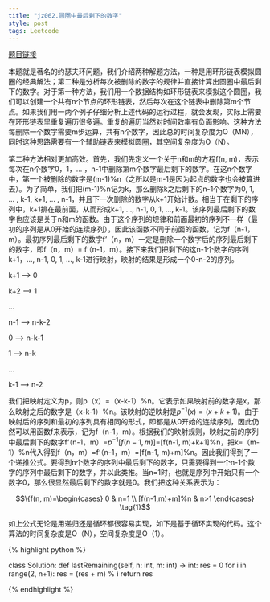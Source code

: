 ```yaml
---
title: "jz062.圆圈中最后剩下的数字"
style: post
tags: Leetcode 
---
```


[题目链接](https://leetcode-cn.com/problems/yuan-quan-zhong-zui-hou-sheng-xia-de-shu-zi-lcof/)

本题就是著名的约瑟夫环问题，我们介绍两种解题方法，一种是用环形链表模拟圆圈的经典解法；第二种是分析每次被删除的数字的规律并直接计算出圆圈中最后剩下的数字。对于第一种方法，我们用一个数据结构如环形链表来模拟这个圆圈，我们可以创建一个共有n个节点的环形链表，然后每次在这个链表中删除第m个节点。如果我们用一两个例子仔细分析上述代码的运行过程，就会发现，实际上需要在环形链表里重复遍历很多遍。重复的遍历当然对时间效率有负面影响。这种方法每删除一个数字需要m步运算，共有n个数字，因此总的时间复杂度为O（MN），同时这种思路需要有一个辅助链表来模拟圆圈，其空间复杂度为O（N）。

第二种方法相对更加高效。首先，我们先定义一个关于n和m的方程f(n, m)，表示每次在n个数字0，1，... ，n-1中删除第m个数字最后剩下的数字。在这n个数字中，第一个被删除的数字是(m-1)%n（之所以是m-1是因为起点的数字也会被算进去）。为了简单，我们把(m-1)%n记为k，那么删除k之后剩下的n-1个数字为0, 1, ... , k-1, k+1, ... , n-1，并且下一次删除的数字从k+1开始计数。相当于在剩下的序列中，k+1排在最前面，从而形成k+1, ..., n-1, 0, 1, ..., k-1。该序列最后剩下的数字也应该是关于n和m的函数。由于这个序列的规律和前面最初的序列不一样（最初的序列是从0开始的连续序列），因此该函数不同于前面的函数，记为f（n-1，m）。最初序列最后剩下的数字f’（n，m）一定是删除一个数字后的序列最后剩下的数字，即f（n，m）= f‘（n-1，m）。接下来我们把剩下的这n-1个数字的序列k+1，..., n-1, 0, 1, ..., k-1进行映射，映射的结果是形成一个0-n-2的序列。

k+1 --> 0

k+2 --> 1

...

n-1 --> n-k-2

0 --> n-k-1

1 --> n-k

...

k-1 --> n-2

我们把映射定义为p，则p（x）=（x-k-1）%n。它表示如果映射前的数字是x，那么映射之后的数字是（x-k-1）%n。该映射的逆映射是$p^{-1}(x)=(x+k+1)%n$。由于映射后的序列和最初的序列具有相同的形式，即都是从0开始的连续序列，因此仍然可以用函数f来表示，记为f（n-1，m）。根据我们的映射规则，映射之前的序列中最后剩下的数字f‘（n-1，m）=$p^{-1}[f(n-1,m)]$=[f(n-1, m)+k+1]%n，把k=（m-1）%n代入得到f（n，m）=f‘（n-1，m）=[f(n-1, m)+m]%n。因此我们得到了一个递推公式。要得到n个数字的序列中最后剩下的数字，只需要得到一个n-1个数字的序列中最后剩下的数字，并以此类推。当n=1时，也就是序列中开始只有一个数字0，那么很显然最后剩下的数字就是0。我们把这种关系表示为：

$$\{f(n, m)=\begin{cases} 0 & n=1 \\ [f(n-1,m)+m]%n & n>1 \end{cases} \tag{1}$$

如上公式无论是用递归还是循环都很容易实现，如下是基于循环实现的代码。这个算法的时间复杂度是O（N），空间复杂度是O（1）。

{% highlight python %}

class Solution:
    def lastRemaining(self, n: int, m: int) -> int:
        res = 0
        for i in range(2, n+1):
            res = (res + m) % i
        return res

{% endhighlight %}

